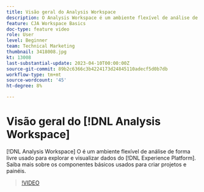 ```yaml
---
title: Visão geral do Analysis Workspace
description: O Analysis Workspace é um ambiente flexível de análise de forma livre usado para explorar e visualizar dados do Experience Platform.
feature: CJA Workspace Basics
doc-type: feature video
role: User
level: Beginner
team: Technical Marketing
thumbnail: 3418008.jpg
kt: 13008
last-substantial-update: 2023-04-10T00:00:00Z
source-git-commit: 89b2c6366c3b4224173d24845110adecf5d0b7db
workflow-type: tm+mt
source-wordcount: '45'
ht-degree: 8%

---
```


# Visão geral do [!DNL Analysis Workspace]

[!DNL Analysis Workspace] O é um ambiente flexível de análise de forma livre usado para explorar e visualizar dados do [!DNL Experience Platform]. Saiba mais sobre os componentes básicos usados para criar projetos e painéis.

>[!VIDEO](https://video.tv.adobe.com/v/3418008/?quality=12&learn=on)